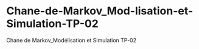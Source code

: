 # Chane-de-Markov_Mod-lisation-et-Simulation-TP-02
Chane de Markov_Modélisation et Simulation TP-02
